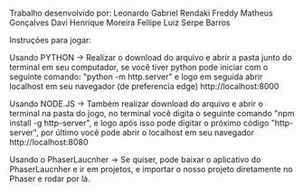 Trabalho desenvolvido por:
Leonardo Gabriel Rendaki
Freddy Matheus Gonçalves
Davi Henrique Moreira
Fellipe Luiz Serpe Barros



Instruções para jogar:

Usando PYTHON ->
Realizar o download do arquivo e abrir a pasta junto do terminal em seu computador,
se você tiver python pode iniciar com o seguinte comando: "python -m http.server"
e logo em seguida abrir localhost em seu navegador (de preferencia edge) http://localhost:8000

Usando NODE.JS ->
Também realizar download do arquivo e abrir o terminal na pasta do jogo, no terminal 
você digita o seguinte comando "npm install -g http-server", e logo após isso pode digitar
o próximo código "http-server", por último você pode abrir o localhost em seu 
navegador http://localhost:8080

Usando o PhaserLaucnher ->
Se quiser, pode baixar o aplicativo do PhaserLaucnher e ir em projetos, e importar o 
nosso projeto diretamente no Phaser e rodar por lá.